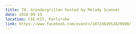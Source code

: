 ```yaml
---
title: 79. Gründergrillen hosted by Melody Scanner
date: 2016-09-15
location: CIE-KIT, Karlsruhe
link: https://www.facebook.com/events/1072464952829500/
---
```

